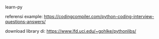 learn-py

referensi example:
https://codingcompiler.com/python-coding-interview-questions-answers/

download library di:
https://www.lfd.uci.edu/~gohlke/pythonlibs/
